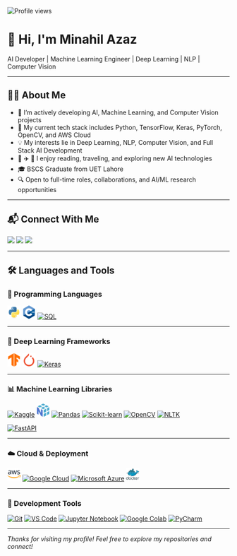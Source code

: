 ![Profile views](https://komarev.com/ghpvc/?username=minahilazaz&label=Profile%20views&color=0e75b6&style=flat)

# 👋 Hi, I'm Minahil Azaz

AI Developer | Machine Learning Engineer | Deep Learning | NLP | Computer Vision 

---

## 👩‍💻 About Me

- 🧠 I’m actively developing AI, Machine Learning, and Computer Vision projects  
- 🐍 My current tech stack includes Python, TensorFlow, Keras, PyTorch, OpenCV, and AWS Cloud  
- 💡 My interests lie in Deep Learning, NLP, Computer Vision, and Full Stack AI Development  
- 📖 ✈️ 🤖 I enjoy reading, traveling, and exploring new AI technologies  
- 🎓 BSCS Graduate from UET Lahore  
- 🔍 Open to full-time roles, collaborations, and AI/ML research opportunities  

---

## 📬 Connect With Me

<a href="https://api.whatsapp.com/send?phone=923204663370"><img src="https://img.shields.io/badge/WhatsApp-25D366?style=for-the-badge&logo=whatsapp&logoColor=white"/></a>
<a href="mailto:minahilazaz45@gmail.com"><img src="https://img.shields.io/badge/Gmail-D14836?style=for-the-badge&logo=gmail&logoColor=white"/></a>
<a href="https://www.linkedin.com/in/minahil-azaz-397756241/"><img src="https://img.shields.io/badge/LinkedIn-0077B5?style=for-the-badge&logo=linkedin&logoColor=white"/></a>

---

## 🛠 Languages and Tools  

### 🔹 Programming Languages  
<a href="https://www.python.org/" target="_blank"><img src="https://raw.githubusercontent.com/devicons/devicon/master/icons/python/python-original.svg" alt="Python" width="30"/></a>
<a href="https://isocpp.org/" target="_blank"><img src="https://raw.githubusercontent.com/devicons/devicon/master/icons/cplusplus/cplusplus-original.svg" alt="C++" width="30"/></a>
<a href="https://www.w3schools.com/sql/" target="_blank"><img src="https://www.svgrepo.com/show/255832/sql.svg" alt="SQL" width="30"/></a>

---

### 🤖 Deep Learning Frameworks  
<a href="https://www.tensorflow.org/" target="_blank"><img src="https://raw.githubusercontent.com/devicons/devicon/master/icons/tensorflow/tensorflow-original.svg" alt="TensorFlow" width="30"/></a>
<a href="https://pytorch.org/" target="_blank"><img src="https://raw.githubusercontent.com/devicons/devicon/master/icons/pytorch/pytorch-original.svg" alt="PyTorch" width="30"/></a>
<a href="https://keras.io/" target="_blank"><img src="https://upload.wikimedia.org/wikipedia/commons/a/ae/Keras_logo.svg" alt="Keras" width="30"/></a>

---

### 📊 Machine Learning Libraries  
<a href="https://www.kaggle.com/" target="_blank"><img src="https://www.vectorlogo.zone/logos/kaggle/kaggle-icon.svg" alt="Kaggle" width="30"/></a>
<a href="https://numpy.org/" target="_blank"><img src="https://raw.githubusercontent.com/devicons/devicon/master/icons/numpy/numpy-original.svg" alt="NumPy" width="30"/></a>
<a href="https://pandas.pydata.org/" target="_blank"><img src="https://pandas.pydata.org/static/img/pandas_white.svg" alt="Pandas" width="30"/></a>
<a href="https://scikit-learn.org/" target="_blank"><img src="https://upload.wikimedia.org/wikipedia/commons/0/05/Scikit_learn_logo_small.svg" alt="Scikit-learn" width="30"/></a>
<a href="https://opencv.org/" target="_blank"><img src="https://upload.wikimedia.org/wikipedia/commons/3/32/OpenCV_Logo_with_text_svg_version.svg" alt="OpenCV" width="30"/></a>
<a href="[https://www.nltk.org/](https://www.nltk.org/#)" target="_blank"><img src="https://upload.wikimedia.org/wikipedia/commons/8/84/NLTK_logo.png" alt="NLTK" width="30"/></a>

<a href="https://fastapi.tiangolo.com/" target="_blank"><img src="https://fastapi.tiangolo.com/img/logo-margin/logo-teal.png" alt="FastAPI" width="30"/></a>

---

### ☁️ Cloud & Deployment  
<a href="https://aws.amazon.com/" target="_blank"><img src="https://raw.githubusercontent.com/devicons/devicon/master/icons/amazonwebservices/amazonwebservices-original-wordmark.svg" alt="AWS" width="30"/></a>
<a href="https://cloud.google.com/" target="_blank"><img src="https://www.vectorlogo.zone/logos/google_cloud/google_cloud-icon.svg" alt="Google Cloud" width="30"/></a>
<a href="https://azure.microsoft.com/" target="_blank"><img src="https://www.vectorlogo.zone/logos/microsoft_azure/microsoft_azure-icon.svg" alt="Microsoft Azure" width="30"/></a>
<a href="https://www.docker.com/" target="_blank"><img src="https://raw.githubusercontent.com/devicons/devicon/master/icons/docker/docker-original-wordmark.svg" alt="Docker" width="30"/></a>

---

### 🔧 Development Tools  
<a href="https://git-scm.com/" target="_blank"><img src="https://www.vectorlogo.zone/logos/git-scm/git-scm-icon.svg" alt="Git" width="30"/></a>
<a href="https://code.visualstudio.com/" target="_blank"><img src="https://cdn.jsdelivr.net/gh/devicons/devicon/icons/vscode/vscode-original.svg" alt="VS Code" width="30"/></a>
<a href="https://jupyter.org/" target="_blank"><img src="https://cdn.jsdelivr.net/gh/devicons/devicon/icons/jupyter/jupyter-original.svg" alt="Jupyter Notebook" width="30"/></a>
<a href="https://colab.research.google.com/" target="_blank"><img src="https://colab.research.google.com/img/colab_favicon_256px.png" alt="Google Colab" width="30"/></a>
<a href="https://www.jetbrains.com/pycharm/" target="_blank"><img src="https://cdn.jsdelivr.net/gh/devicons/devicon/icons/pycharm/pycharm-original.svg" alt="PyCharm" width="30"/></a>

---

*Thanks for visiting my profile! Feel free to explore my repositories and connect!*

